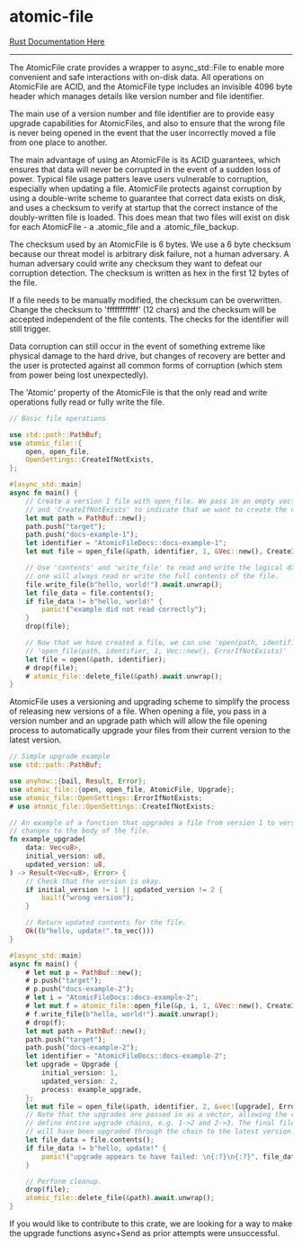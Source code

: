 # atomic-file

[Rust Documentation Here](https://docs.rs/atomic-file/latest/atomic_file)

---

The AtomicFile crate provides a wrapper to async\_std::File to enable more convenient and safe
interactions with on-disk data. All operations on AtomicFile are ACID, and the AtomicFile type
includes an invisible 4096 byte header which manages details like version number and file
identifier.

The main use of a version number and file identifier are to provide easy upgrade capabilities
for AtomicFiles, and also to ensure that the wrong file is never being opened in the event that
the user incorrectly moved a file from one place to another.

The main advantage of using an AtomicFile is its ACID guarantees, which ensures that data will
never be corrupted in the event of a sudden loss of power. Typical file usage patters leave
users vulnerable to corruption, especially when updating a file. AtomicFile protects against
corruption by using a double-write scheme to guarantee that correct data exists on disk, and
uses a checksum to verify at startup that the correct instance of the doubly-written file is
loaded. This does mean that two files will exist on disk for each AtomicFile - a .atomic\_file
and a .atomic\_file\_backup.

The checksum used by an AtomicFile is 6 bytes. We use a 6 byte checksum because our threat
model is arbitrary disk failure, not a human adversary. A human adversary could write any
checksum they want to defeat our corruption detection. The checksum is written as hex in the
first 12 bytes of the file.

If a file needs to be manually modified, the checksum can be overwritten. Change the checksum
to 'ffffffffffff' (12 chars) and the checksum will be accepted independent of the file
contents. The checks for the identifier will still trigger.

Data corruption can still occur in the event of something extreme like physical damage to the
hard drive, but changes of recovery are better and the user is protected against all common
forms of corruption (which stem from power being lost unexpectedly).

The 'Atomic' property of the AtomicFile is that the only read and write operations fully read
or fully write the file.
```rs
// Basic file operations

use std::path::PathBuf;
use atomic_file::{
    open, open_file,
    OpenSettings::CreateIfNotExists,
};

#[async_std::main]
async fn main() {
    // Create a version 1 file with open_file. We pass in an empty vector for the upgrade path,
    // and 'CreateIfNotExists' to indicate that we want to create the non-existing file.
    let mut path = PathBuf::new();
    path.push("target");
    path.push("docs-example-1");
    let identifier = "AtomicFileDocs::docs-example-1";
    let mut file = open_file(&path, identifier, 1, &Vec::new(), CreateIfNotExists).await.unwrap();

    // Use 'contents' and 'write_file' to read and write the logical data of the file. Each
    // one will always read or write the full contents of the file.
    file.write_file(b"hello, world!").await.unwrap();
    let file_data = file.contents();
    if file_data != b"hello, world!" {
        panic!("example did not read correctly");
    }
    drop(file);

    // Now that we have created a file, we can use 'open(path, identifier)' as an alias for:
    // 'open_file(path, identifier, 1, Vec::new(), ErrorIfNotExists)'
    let file = open(&path, identifier);
    # drop(file);
    # atomic_file::delete_file(&path).await.unwrap();
}
```
AtomicFile uses a versioning and upgrading scheme to simplify the process of releasing new
versions of a file. When opening a file, you pass in a version number and an upgrade path which
will allow the file opening process to automatically upgrade your files from their current
version to the latest version.
```rs
// Simple upgrade example
use std::path::PathBuf;

use anyhow::{bail, Result, Error};
use atomic_file::{open, open_file, AtomicFile, Upgrade};
use atomic_file::OpenSettings::ErrorIfNotExists;
# use atomic_file::OpenSettings::CreateIfNotExists;

// An example of a function that upgrades a file from version 1 to version 2, while making
// changes to the body of the file.
fn example_upgrade(
    data: Vec<u8>,
    initial_version: u8,
    updated_version: u8,
) -> Result<Vec<u8>, Error> {
    // Check that the version is okay.
    if initial_version != 1 || updated_version != 2 {
        bail!("wrong version");
    }

    // Return updated contents for the file.
    Ok((b"hello, update!".to_vec()))
}

#[async_std::main]
async fn main() {
    # let mut p = PathBuf::new();
    # p.push("target");
    # p.push("docs-example-2");
    # let i = "AtomicFileDocs::docs-example-2";
    # let mut f = atomic_file::open_file(&p, i, 1, &Vec::new(), CreateIfNotExists).await.unwrap();
    # f.write_file(b"hello, world!").await.unwrap();
    # drop(f);
    let mut path = PathBuf::new();
    path.push("target");
    path.push("docs-example-2");
    let identifier = "AtomicFileDocs::docs-example-2";
    let upgrade = Upgrade {
        initial_version: 1,
        updated_version: 2,
        process: example_upgrade,
    };
    let mut file = open_file(&path, identifier, 2, &vec![upgrade], ErrorIfNotExists).await.unwrap();
    // Note that the upgrades are passed in as a vector, allowing the caller to
    // define entire upgrade chains, e.g. 1->2 and 2->3. The final file that gets returned
    // will have been upgraded through the chain to the latest version.
    let file_data = file.contents();
    if file_data != b"hello, update!" {
        panic!("upgrade appears to have failed: \n{:?}\n{:?}", file_data, b"hello, update!");
    }

    // Perform cleanup.
    drop(file);
    atomic_file::delete_file(&path).await.unwrap();
}
```

If you would like to contribute to this crate, we are looking for a way to make the upgrade
functions async+Send as prior attempts were unsuccessful.
